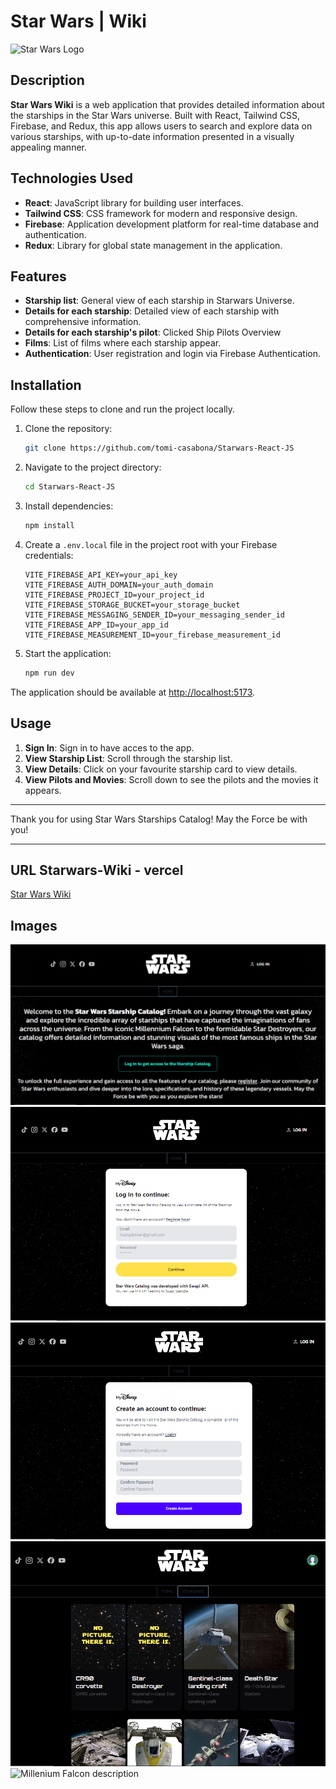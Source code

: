 # Star Wars | Wiki

![Star Wars Logo](https://starwarsblog.starwars.com/wp-content/uploads/2021/04/SW_logo_stacked_color_RGB.jpg)

## Description

**Star Wars Wiki** is a web application that provides detailed information about the starships in the Star Wars universe. Built with React, Tailwind CSS, Firebase, and Redux, this app allows users to search and explore data on various starships, with up-to-date information presented in a visually appealing manner.

## Technologies Used

- **React**: JavaScript library for building user interfaces.
- **Tailwind CSS**: CSS framework for modern and responsive design.
- **Firebase**: Application development platform for real-time database and authentication.
- **Redux**: Library for global state management in the application.

## Features

- **Starship list**: General view of each starship in Starwars Universe.
- **Details for each starship**: Detailed view of each starship with comprehensive information.
- **Details for each starship's pilot**: Clicked Ship Pilots Overview
- **Films**: List of films where each starship appear.
- **Authentication**: User registration and login via Firebase Authentication.

## Installation

Follow these steps to clone and run the project locally.

1. Clone the repository:
   ```sh
   git clone https://github.com/tomi-casabona/Starwars-React-JS
   ```
2. Navigate to the project directory:
   ```sh
   cd Starwars-React-JS
   ```
3. Install dependencies:
   ```sh
   npm install
   ```
4. Create a `.env.local` file in the project root with your Firebase credentials:

   ```
   VITE_FIREBASE_API_KEY=your_api_key
   VITE_FIREBASE_AUTH_DOMAIN=your_auth_domain
   VITE_FIREBASE_PROJECT_ID=your_project_id
   VITE_FIREBASE_STORAGE_BUCKET=your_storage_bucket
   VITE_FIREBASE_MESSAGING_SENDER_ID=your_messaging_sender_id
   VITE_FIREBASE_APP_ID=your_app_id
   VITE_FIREBASE_MEASUREMENT_ID=your_firebase_measurement_id

   ```

5. Start the application:
   ```sh
   npm run dev
   ```

The application should be available at [http://localhost:5173](http://localhost:5173).

## Usage

1. **Sign In**: Sign in to have acces to the app.
2. **View Starship List**: Scroll through the starship list.
3. **View Details**: Click on your favourite starship card to view details.
4. **View Pilots and Movies**: Scroll down to see the pilots and the movies it appears.

---

Thank you for using Star Wars Starships Catalog!
May the Force be with you!

---

## URL Starwars-Wiki - vercel

[Star Wars Wiki](https://starwars-wiki-react.vercel.app/)

## Images

![Home page](./src/assets/images-md/Home.png)
![Login page](./src/assets/images-md/Login.png)
![Signin page](./src/assets/images-md/Signin.png)
![Starships page](./src/assets/images-md/Starships.png)
![Millenium Falcon description](./src/assets/images-md/MilleniumFalcon.png.png)
